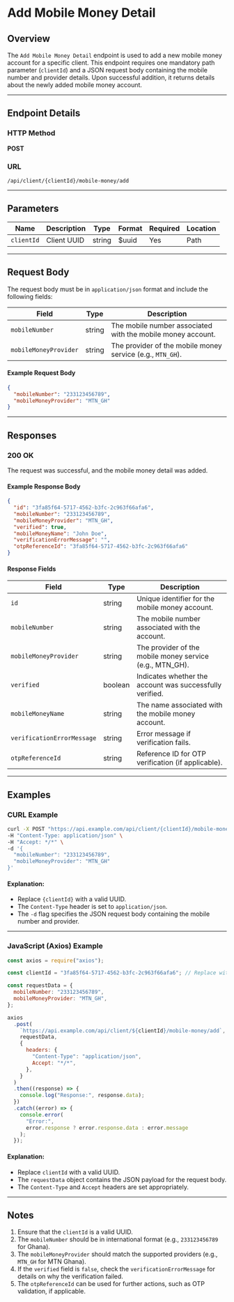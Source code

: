 # Add Mobile Money Detail

## Overview

The `Add Mobile Money Detail` endpoint is used to add a new mobile money account for a specific client. This endpoint requires one mandatory path parameter (`clientId`) and a JSON request body containing the mobile number and provider details. Upon successful addition, it returns details about the newly added mobile money account.

---

## Endpoint Details

### HTTP Method

**POST**

### URL

```
/api/client/{clientId}/mobile-money/add
```

---

## Parameters

| Name       | Description | Type   | Format | Required | Location |
| ---------- | ----------- | ------ | ------ | -------- | -------- |
| `clientId` | Client UUID | string | $uuid  | Yes      | Path     |

---

## Request Body

The request body must be in `application/json` format and include the following fields:

| Field                 | Type   | Description                                                 |
| --------------------- | ------ | ----------------------------------------------------------- |
| `mobileNumber`        | string | The mobile number associated with the mobile money account. |
| `mobileMoneyProvider` | string | The provider of the mobile money service (e.g., `MTN_GH`).  |

#### Example Request Body

```json
{
  "mobileNumber": "233123456789",
  "mobileMoneyProvider": "MTN_GH"
}
```

---

## Responses

### 200 OK

The request was successful, and the mobile money detail was added.

#### Example Response Body

```json
{
  "id": "3fa85f64-5717-4562-b3fc-2c963f66afa6",
  "mobileNumber": "233123456789",
  "mobileMoneyProvider": "MTN_GH",
  "verified": true,
  "mobileMoneyName": "John Doe",
  "verificationErrorMessage": "",
  "otpReferenceId": "3fa85f64-5717-4562-b3fc-2c963f66afa6"
}
```

#### Response Fields

| Field                      | Type    | Description                                              |
| -------------------------- | ------- | -------------------------------------------------------- |
| `id`                       | string  | Unique identifier for the mobile money account.          |
| `mobileNumber`             | string  | The mobile number associated with the account.           |
| `mobileMoneyProvider`      | string  | The provider of the mobile money service (e.g., MTN_GH). |
| `verified`                 | boolean | Indicates whether the account was successfully verified. |
| `mobileMoneyName`          | string  | The name associated with the mobile money account.       |
| `verificationErrorMessage` | string  | Error message if verification fails.                     |
| `otpReferenceId`           | string  | Reference ID for OTP verification (if applicable).       |

---

## Examples

### CURL Example

```bash
curl -X POST "https://api.example.com/api/client/{clientId}/mobile-money/add" \
-H "Content-Type: application/json" \
-H "Accept: */*" \
-d '{
  "mobileNumber": "233123456789",
  "mobileMoneyProvider": "MTN_GH"
}'
```

#### Explanation:

- Replace `{clientId}` with a valid UUID.
- The `Content-Type` header is set to `application/json`.
- The `-d` flag specifies the JSON request body containing the mobile number and provider.

---

### JavaScript (Axios) Example

```javascript
const axios = require("axios");

const clientId = "3fa85f64-5717-4562-b3fc-2c963f66afa6"; // Replace with actual client UUID

const requestData = {
  mobileNumber: "233123456789",
  mobileMoneyProvider: "MTN_GH",
};

axios
  .post(
    `https://api.example.com/api/client/${clientId}/mobile-money/add`,
    requestData,
    {
      headers: {
        "Content-Type": "application/json",
        Accept: "*/*",
      },
    }
  )
  .then((response) => {
    console.log("Response:", response.data);
  })
  .catch((error) => {
    console.error(
      "Error:",
      error.response ? error.response.data : error.message
    );
  });
```

#### Explanation:

- Replace `clientId` with a valid UUID.
- The `requestData` object contains the JSON payload for the request body.
- The `Content-Type` and `Accept` headers are set appropriately.

---

## Notes

1. Ensure that the `clientId` is a valid UUID.
2. The `mobileNumber` should be in international format (e.g., `233123456789` for Ghana).
3. The `mobileMoneyProvider` should match the supported providers (e.g., `MTN_GH` for MTN Ghana).
4. If the `verified` field is `false`, check the `verificationErrorMessage` for details on why the verification failed.
5. The `otpReferenceId` can be used for further actions, such as OTP validation, if applicable.
